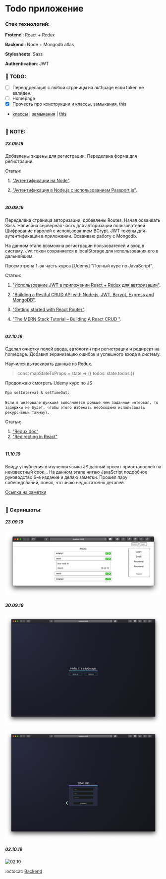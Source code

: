 # Todo приложение
### Стек технологий:

<b>Frotend </b>: React + Redux

<b>Backend </b>: Node + Mongodb atlas

<b>Stylesheets</b>: Sass

<b>Authentication</b>: JWT

### 🚀 TODO:

- [ ] Переадресация с любой страницы на authpage если token не валиден.
- [ ] Homepage
- [x] Прочесть про конструкции и классы, замыкания, this

* [классы](https://learn.javascript.ru/classes) | [замыкания](https://medium.com/nuances-of-programming/я-никогда-не-понимал-замыкания-в-javascript-часть-первая-3c3f02041970) | [this](https://tproger.ru/translations/javascript-this-keyword/)

#

### 📝 NOTE:

##### 23.09.19 

Добавлены экшены для регистрации. Переделана форма для регистрации.

Статьи: 

1. ["Аутентификации на Node"](https://code.tutsplus.com/ru/tutorials/site-authentication-in-nodejs-user-sign-up--cms-29933).

2. ["Аутентификация в Node.js с использованием Passport.js"](https://medium.com/devschacht/node-hero-chapter-8-27b74c33a5ce).

#

##### 30.09.19

Переделана страница авторизации, добавлены Routes. Начал осваивать Sass. Написана серверная часть для авторизации пользователей. Шифрование паролей с использованием BCrypt. JWT токены для аутентификации в приложении. Осваиваю работу с Mongodb. 

На данном этапе возможна регистрации пользователей и вход в систему. Jwt токен сохраняется в localStorage для использования его в дальнейшем.

Просмотрена 1-ая часть курса [Udemy] "Полный курс по JavaScript".

Статьи: 

1. ["Использование JWT в приложении React + Redux для авторизации"](https://medium.com/freecodecamp-russia-русскоязычный/использование-jwt-в-приложении-react-redux-для-авторизации-585bfe1399b0).

2. ["Building a Restful CRUD API with Node.js, JWT, Bcrypt, Express and MongoDB"](https://medium.com/@bhanushali.mahesh3/building-a-restful-crud-api-with-node-js-jwt-bcrypt-express-and-mongodb-4e1fb20b7f3d).

3. ["Getting started with React Router"](https://codeburst.io/getting-started-with-react-router-5c978f70df91).

4. ["The MERN Stack Tutorial – Building A React CRUD "](https://codingthesmartway.com/the-mern-stack-tutorial-building-a-react-crud-application-from-start-to-finish-part-2/).

#


##### 02.10.19

Сделал очистку полей ввода, автологин при регистрации и редирект на homepage. Добавил экранизацию ошибок и успешного входа в систему.

Научился вытаскивать данные из Redux.
> const mapStateToProps = state => ({ todos: state.todos })

Продолжаю смотреть Udemy курс по JS

    Про setInterval & setTimeOut:

    Если в интервале функция выполняется дольше чем заданный интервал, то задержки не будет, чтобы этого избежать необходимо использовать рекурсивный таймаут.

Статьи:
1. ["Redux doc"](https://react-redux.js.org/api/connect)
2. ["Redirecting in React"](https://medium.com/@anneeb/redirecting-in-react-4de5e517354a)

#

##### 11.10.19

Ввиду углубления в изучения языка JS данный проект приостановлен на неизвестный срок... На данном этапе читаю JavaScript подробное руководство 6-е издание и делаю заметки. Прошел пару собеседований, понял, что знаю недостаточно деталей.

[Ссылка на заметки](https://gist.github.com/LilExi/0b13226536a3025b3490a846096fc45b)

#

### 🙈 Скриншоты:

##### 23.09.19 

![23.09.19](https://github.com/LilExi/example-todo/blob/master/Screenshots/Снимок%20экрана%202019-09-17%20в%2022.46.24.png?raw=true)

##### 30.09.19 
![30.09](https://github.com/LilExi/example-todo/blob/master/Screenshots/Снимок%20экрана%202019-09-30%20в%204.22.46.png?raw=true)

![30.09](https://github.com/LilExi/example-todo/blob/master/Screenshots/Снимок%20экрана%202019-09-30%20в%204.22.53.png?raw=true)

##### 02.10.19 

![02.10](https://github.com/LilExi/example-todo/blob/master/Screenshots/Oct-02-2019%2002-23-15.gif?raw=true)

:octocat: [Backend](https://github.com/LilExi/example-todo-node)
